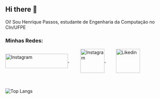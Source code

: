 ## Hi there 👋

Oi! Sou Henrique Passos, estudante de Engenharia da Computação no CIn/UFPE

### Minhas Redes:

<div>
    <a href="youtube.com/HenriquePassos">
         <img align="center" alt="Instagram" height="45" width="195" src="https://logodownload.org/wp-content/uploads/2014/10/youtube-logo-9.png" />
     </a>
  &nbsp;&nbsp;&nbsp;&nbsp;&nbsp;&nbsp;&nbsp;&nbsp;
   <a href="https://www.instagram.com/henriquea_passos/">
        <img align="center" alt="Instagram" height="75" width="75" style="margin: 100px/;" src="https://logodownload.org/wp-content/uploads/2017/04/instagram-logo.png" />
    </a>
    &nbsp;&nbsp;&nbsp;&nbsp;&nbsp;&nbsp;&nbsp;
    <a href="https://www.linkedin.com/in/henriquea-passos/">
        <img align="center" alt="Likedin" height="75" width="75" style="margin: 100px/;" src="https://logospng.org/download/linkedin/logo-linkedin-icon-4096.png"/>
    </a>
 </div>
 <br><br>

![Top Langs](https://github-readme-stats.vercel.app/api/top-langs/?username=Henrique-apassos&layout=donut-vertical&theme=gradient)

<!--
**Henrique-apassos/Henrique-apassos** is a ✨ _special_ ✨ repository because its `README.md` (this file) appears on your GitHub profile.

Here are some ideas to get you started:

- 🔭 I’m currently working on ...
- 🌱 I’m currently learning ...
- 👯 I’m looking to collaborate on ...
- 🤔 I’m looking for help with ...
- 💬 Ask me about ...
- 📫 How to reach me: ...
- 😄 Pronouns: ...
- ⚡ Fun fact: ...
-->
